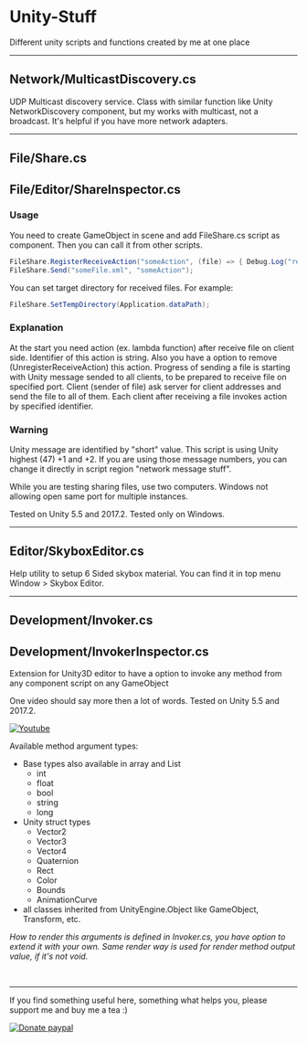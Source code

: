 # Unity-Stuff
Different unity scripts and functions created by me at one place

***

## Network/MulticastDiscovery.cs
UDP Multicast discovery service. Class with similar function like Unity NetworkDiscovery component, but my works with multicast, not a broadcast. It's helpful if you have more network adapters.

***

## File/Share.cs
## File/Editor/ShareInspector.cs

### Usage
You need to create GameObject in scene and add FileShare.cs script as component. Then you can call it from other scripts.

```c#
FileShare.RegisterReceiveAction("someAction", (file) => { Debug.Log("received file: " + file); });
FileShare.Send("someFile.xml", "someAction");
```

You can set target directory for received files. For example:
```c#
FileShare.SetTempDirectory(Application.dataPath);
```

### Explanation
At the start you need action (ex. lambda function) after receive file on client side. Identifier of this action is string. Also you have a option to remove (UnregisterReceiveAction) this action. Progress of sending a file is starting with Unity message sended to all clients, to be prepared to receive file on specified port. Client (sender of file) ask server for client addresses and send the file to all of them. Each client after receiving a file invokes action by specified identifier.

### Warning
Unity message are identified by "short" value. This script is using Unity highest (47) +1 and +2. If you are using those message numbers, you can change it directly in script region "network message stuff".

While you are testing sharing files, use two computers. Windows not allowing open same port for multiple instances.

Tested on Unity 5.5 and 2017.2. Tested only on Windows.

***

## Editor/SkyboxEditor.cs
Help utility to setup 6 Sided skybox material. You can find it in top menu Window > Skybox Editor.

***

## Development/Invoker.cs
## Development/InvokerInspector.cs
Extension for Unity3D editor to have a option to invoke any method from any component script on any GameObject

One video should say more then a lot of words. Tested on Unity 5.5 and 2017.2.

[![Youtube](http://img.youtube.com/vi/JZ4mGmtQTvA/0.jpg)](http://www.youtube.com/watch?v=JZ4mGmtQTvA)

Available method argument types:
* Base types also available in array and List
  * int
  * float
  * bool
  * string
  * long
* Unity struct types
  * Vector2
  * Vector3
  * Vector4
  * Quaternion
  * Rect
  * Color
  * Bounds
  * AnimationCurve
* all classes inherited from UnityEngine.Object like GameObject, Transform, etc.

_How to render this arguments is defined in Invoker.cs, you have option to extend it with your own. Same render way is used for render method output value, if it's not void._

<br>

***

If you find something useful here, something what helps you, please support me and buy me a tea :)

[![Donate paypal](https://www.paypalobjects.com/en_US/i/btn/btn_donateCC_LG.gif)](https://www.paypal.me/MichalStefanak)
